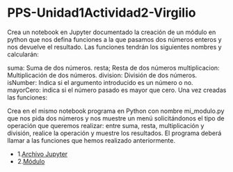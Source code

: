 # PPS-Unidad1Actividad2-Virgilio

Crea un notebook en Jupyter documentado la creación de un módulo en python que nos defina funciones a la que pasamos dos números enteros y nos devuelve el resultado. Las funciones tendrán los siguientes nombres y calcularán:

suma: Suma de dos números.
resta; Resta de dos números
multiplicacion: Multiplicación de dos números.
division: División de dos números.
isNumber: Indica si el argumento introducido es un número o no.
mayorCero: indica si el número pasado es mayor que cero.
Una vez creadas las funciones:

Crea en el mismo notebook programa en Python con nombre mi_modulo.py que nos pida dos números y nos muestre un menú solicitándonos el tipo de operación que queremos realizar: entre suma, resta, multiplicación y división, realice la operación y muestre los resultados. El programa deberá llamar a las funciones que hemos realizado anteriormente.

- 1.[Archivo Jupyter](calculadora.ipynb)
- 2.[Módulo](mi_modulo.py)
